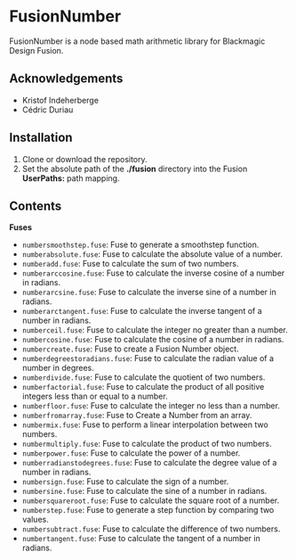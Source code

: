 # FusionNumber

FusionNumber is a node based math arithmetic library for Blackmagic Design Fusion.

## Acknowledgements

- Kristof Indeherberge
- Cédric Duriau

## Installation

1. Clone or download the repository.
2. Set the absolute path of the **./fusion** directory into the Fusion
   **UserPaths:** path mapping.

## Contents

**Fuses**

- `numbersmoothstep.fuse`: Fuse to generate a smoothstep function.
- `numberabsolute.fuse`: Fuse to calculate the absolute value of a number.
- `numberadd.fuse`: Fuse to calculate the sum of two numbers.
- `numberarccosine.fuse`: Fuse to calculate the inverse cosine of a number in radians.
- `numberarcsine.fuse`: Fuse to calculate the inverse sine of a number in radians.
- `numberarctangent.fuse`: Fuse to calculate the inverse tangent of a number in radians.
- `numberceil.fuse`: Fuse to calculate the integer no greater than a number.
- `numbercosine.fuse`: Fuse to calculate the cosine of a number in radians.
- `numbercreate.fuse`: Fuse to create a Fusion Number object.
- `numberdegreestoradians.fuse`: Fuse to calculate the radian value of a number in degrees.
- `numberdivide.fuse`: Fuse to calculate the quotient of two numbers.
- `numberfactorial.fuse`: Fuse to calculate the product of all positive integers less than or equal to a number.
- `numberfloor.fuse`: Fuse to calculate the integer no less than a number.
- `numberfromarray.fuse`: Fuse to Create a Number from an array.
- `numbermix.fuse`: Fuse to perform a linear interpolation between two numbers.
- `numbermultiply.fuse`: Fuse to calculate the product of two numbers.
- `numberpower.fuse`: Fuse to calculate the power of a number.
- `numberradianstodegrees.fuse`: Fuse to calculate the degree value of a number in radians.
- `numbersign.fuse`: Fuse to calculate the sign of a number.
- `numbersine.fuse`: Fuse to calculate the sine of a number in radians.
- `numbersquareroot.fuse`: Fuse to calculate the square root of a number.
- `numberstep.fuse`: Fuse to generate a step function by comparing two values.
- `numbersubtract.fuse`: Fuse to calculate the difference of two numbers.
- `numbertangent.fuse`: Fuse to calculate the tangent of a number in radians.
